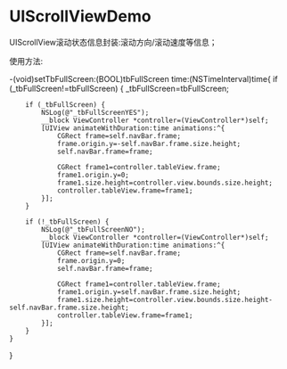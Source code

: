 UIScrollViewDemo
================

UIScrollView滚动状态信息封装:滚动方向/滚动速度等信息；


使用方法:

-(void)setTbFullScreen:(BOOL)tbFullScreen time:(NSTimeInterval)time{
    if (_tbFullScreen!=tbFullScreen) {
        _tbFullScreen=tbFullScreen;
        
        if (_tbFullScreen) {
            NSLog(@"_tbFullScreenYES");
            __block ViewController *controller=(ViewController*)self;
            [UIView animateWithDuration:time animations:^{
                CGRect frame=self.navBar.frame;
                frame.origin.y=-self.navBar.frame.size.height;
                self.navBar.frame=frame;
                
                CGRect frame1=controller.tableView.frame;
                frame1.origin.y=0;
                frame1.size.height=controller.view.bounds.size.height;
                controller.tableView.frame=frame1;
            }];
        }
        
        if (!_tbFullScreen) {
            NSLog(@"_tbFullScreenNO");
            __block ViewController *controller=(ViewController*)self;
            [UIView animateWithDuration:time animations:^{
                CGRect frame=self.navBar.frame;
                frame.origin.y=0;
                self.navBar.frame=frame;
                
                CGRect frame1=controller.tableView.frame;
                frame1.origin.y=self.navBar.frame.size.height;
                frame1.size.height=controller.view.bounds.size.height-self.navBar.frame.size.height;
                controller.tableView.frame=frame1;
            }];
        }
    }

}
